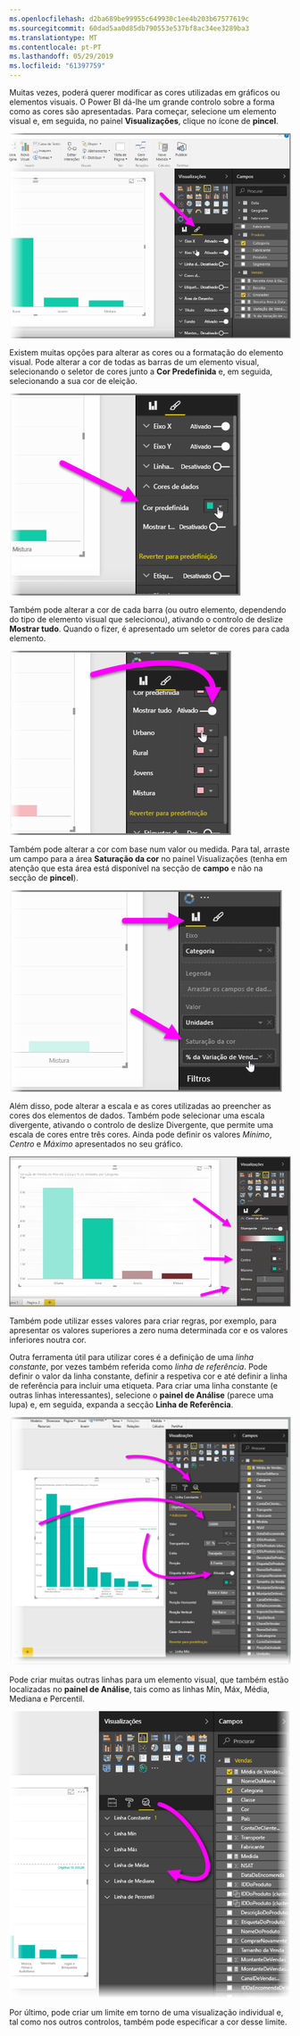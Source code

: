 ```yaml
---
ms.openlocfilehash: d2ba689be99955c649930c1ee4b203b67577619c
ms.sourcegitcommit: 60dad5aa0d85db790553e537bf8ac34ee3289ba3
ms.translationtype: MT
ms.contentlocale: pt-PT
ms.lasthandoff: 05/29/2019
ms.locfileid: "61397759"
---
```

Muitas vezes, poderá querer modificar as cores utilizadas em gráficos ou elementos visuais. O Power BI dá-lhe um grande controlo sobre a forma como as cores são apresentadas. Para começar, selecione um elemento visual e, em seguida, no painel **Visualizações**, clique no ícone de **pincel**.

![](media/3-9a-modifying-colors/3-9a_1.png)

Existem muitas opções para alterar as cores ou a formatação do elemento visual. Pode alterar a cor de todas as barras de um elemento visual, selecionando o seletor de cores junto a **Cor Predefinida** e, em seguida, selecionando a sua cor de eleição.

![](media/3-9a-modifying-colors/3-9a_2.png)

Também pode alterar a cor de cada barra (ou outro elemento, dependendo do tipo de elemento visual que selecionou), ativando o controlo de deslize **Mostrar tudo**. Quando o fizer, é apresentado um seletor de cores para cada elemento.

![](media/3-9a-modifying-colors/3-9a_3.png)

Também pode alterar a cor com base num valor ou medida. Para tal, arraste um campo para a área **Saturação da cor** no painel Visualizações (tenha em atenção que esta área está disponível na secção de **campo** e não na secção de **pincel**).

![](media/3-9a-modifying-colors/3-9a_4.png)

Além disso, pode alterar a escala e as cores utilizadas ao preencher as cores dos elementos de dados. Também pode selecionar uma escala divergente, ativando o controlo de deslize Divergente, que permite uma escala de cores entre três cores. Ainda pode definir os valores *Mínimo*, *Centro* e *Máximo* apresentados no seu gráfico.

![](media/3-9a-modifying-colors/3-9a_5.png)

Também pode utilizar esses valores para criar regras, por exemplo, para apresentar os valores superiores a zero numa determinada cor e os valores inferiores noutra cor.

Outra ferramenta útil para utilizar cores é a definição de uma *linha constante*, por vezes também referida como *linha de referência*. Pode definir o valor da linha constante, definir a respetiva cor e até definir a linha de referência para incluir uma etiqueta. Para criar uma linha constante (e outras linhas interessantes), selecione o **painel de Análise** (parece uma lupa) e, em seguida, expanda a secção **Linha de Referência**.

![](media/3-9a-modifying-colors/3-9a_6.png)

Pode criar muitas outras linhas para um elemento visual, que também estão localizadas no **painel de Análise**, tais como as linhas Mín, Máx, Média, Mediana e Percentil.

![](media/3-9a-modifying-colors/3-9a_7.png)

Por último, pode criar um limite em torno de uma visualização individual e, tal como nos outros controlos, também pode especificar a cor desse limite.

